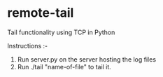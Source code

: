 # remote-tail
Tail functionality using TCP in Python

Instructions :-

1) Run server.py on the server hosting the log files
2) Run ./tail "name-of-file" to tail it.
